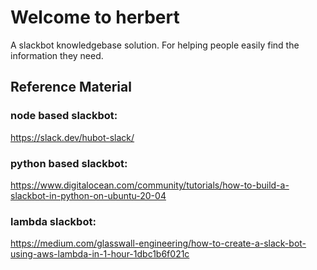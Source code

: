 # Welcome to herbert

A slackbot knowledgebase solution. For helping people easily find the
information they need.

## Reference Material

### node based slackbot:
https://slack.dev/hubot-slack/

### python based slackbot:
https://www.digitalocean.com/community/tutorials/how-to-build-a-slackbot-in-python-on-ubuntu-20-04

### lambda slackbot:
https://medium.com/glasswall-engineering/how-to-create-a-slack-bot-using-aws-lambda-in-1-hour-1dbc1b6f021c